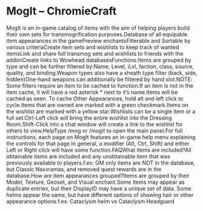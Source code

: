 # MogIt – ChromieCraft

MogIt is an in-game catalog of items with the aim of helping players build their own sets for transmogrification purposes.Database of all equipable item appearances in the gamePreview enchantsFilterable and Sortable by various criteriaCreate item sets and wishlists to keep track of wanted itemsLink and share full transmog sets and wishlists to friends with the addonCreate links to Wowhead databasesFunctions:Items are grouped by type and can be further filtered by:Name, Level, iLvl, faction, class, source, quality, and binding.Weapon types also have a sheath type filter (back, side, hidden)One-hand weapons can additionally be filtered by hand slot.NOTE: Some filters require an item to be cached to function.If an item is not in the item cache, it will have a red asterisk * next to it’s name.Items will be cached as seen. To cache Other Appearances, hold alt and left click to cycle.Items that are owned are marked with a green checkmark.Items on the wishlist are marked with a yellow star.Wishlists can be a single item or a full set.Ctrl-Left click will bring the entire wishlist into the Dressing Room.Shift-Click into a chat window will create a link to the wishlist for others to view.HelpType /mog or /mogit to open the main panel.For full instructions, each page on MogIt features an in-game help menu explaining the controls for that page.In general, a modifier (Alt, Ctrl, Shift) and either Left or Right click will have some function.FAQWhat items are included?All obtainable items are included and any unobtainable item that was previously available to players.f.ex: GM only items are NOT in the database, but Classic Naxxramas, and removed quest rewards are in the database.How are item appearances grouped?Items are grouped by their Model, Texture, Geoset, and Visual enchant.Some items may appear as duplicate entries, but their DisplayID may have a unique set of data. Some helms appear the same, but have different options of showing hair or other appearance options.f.ex: Cataclysm helm vs Cataclysm Headguard
